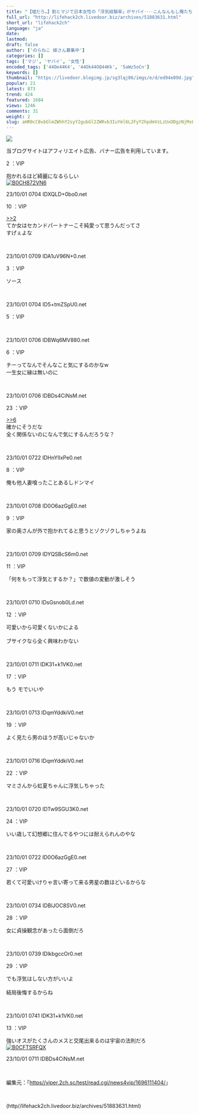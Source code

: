 ```yaml
---
title: "【嘘だろ…】割とマジで日本女性の「浮気経験率」がヤバイ‥‥こんなんもし俺たち弱男に彼女できても絶望やんけ😨"
full_url: "http://lifehack2ch.livedoor.biz/archives/51883631.html"
short_url: "lifehack2ch"
language: "ja"
date: 
lastmod: 
draft: false
author: ['のらねこ 嫁さん募集中']
categories: []
tags: ['マジ', 'ヤバイ', '女性']
encoded_tags: ['44Oe44K4', '44Ok44OQ44Kk', '5aWz5oCn']
keywords: []
thumbnail: "https://livedoor.blogimg.jp/sg3lqj86/imgs/e/d/ed94e09d.jpg"
popular: 21
latest: 873
trend: 424
featured: 1684
views: 1246
comments: 31
weight: 2
slug: aHR0cC8vbGlmZWhhY2syY2gubGl2ZWRvb3IuYml6L2FyY2hpdmVzLzUxODgzNjMxLmh0bWw=
---
```


![](https://livedoor.blogimg.jp/sg3lqj86/imgs/e/d/ed94e09d.jpg)

<div><p>当ブログサイトはアフィリエイト広告、バナー広告を利用しています。</p><p class='t_name'>2 ：VIP</p> <p class='r2'>抱かれるほど綺麗になるらしい<br><a href='https//www.amazon.co.jp/dp/B0CH872VN6/?tag=nishiky24-22' target='_blank'><img src='https//m.media-amazon.com/images/I/51yYNFRt3AL._SL500_.jpg' alt='B0CH872VN6' border='0'></a> </p><p>23/10/01 0704 IDXQLD+0bo0.net</p> <p class='t_name_res'>10 ：VIP</p> <p class='r4'><a href='#res_2'>>>2</a> <br> てか女はセカンドパートナーこそ純愛って思うんだってさ <br> すげぇよな </p><br><p>23/10/01 0709 IDA1uV96N+0.net</p> <p class='t_name'>3 ：VIP</p> <p class='r4'>ソース </p><br><p>23/10/01 0704 ID5+tmZSpU0.net</p> <p class='t_name'>5 ：VIP</p> <br><p>23/10/01 0706 IDBWq6MV880.net</p> <p class='t_name'>6 ：VIP</p> <p class='r4'>チーってなんでそんなこと気にするのかなw <br> 一生女に縁は無いのに </p><br><p>23/10/01 0706 IDBDs4CiNsM.net</p> <p class='t_name_res'>23 ：VIP</p> <p class='r4'><a href='#res_6'>>>6</a> <br> 確かにそうだな <br> 全く関係ないのになんで気にするんだろうな？ </p><br><p>23/10/01 0722 IDHnYlIxPe0.net</p> <p class='t_name'>8 ：VIP</p> <p class='r4'>俺も他人妻喰ったことあるしドンマイ </p><br><p>23/10/01 0708 ID0O6azGgE0.net</p> <p class='t_name'>9 ：VIP</p> <p class='r4'>家の奥さんが外で抱かれてると思うとゾクゾクしちゃうよね </p><br><p>23/10/01 0709 IDYQSBcS6m0.net</p> <p class='t_name'>11 ：VIP</p> <p class='r1'>「何をもって浮気とするか？」で数値の変動が激しそう </p><br><p>23/10/01 0710 IDsGsnob0Ld.net</p> <p class='t_name'>12 ：VIP</p> <p class='r4'>可愛いから可愛くないかによる <br> <br> ブサイクなら全く興味わかない </p><br><p>23/10/01 0711 IDK31+k1VK0.net</p> <p class='t_name'>17 ：VIP</p> <p class='r4'>もう モでいいや </p><br><p>23/10/01 0713 IDqmYddkiV0.net</p> <p class='t_name'>19 ：VIP</p> <p class='r4'> よく見たら男のほうが高いじゃないか </p><br><p>23/10/01 0716 IDqmYddkiV0.net</p> <p class='t_name'>22 ：VIP</p> <p class='r4'>マミさんから虹夏ちゃんに浮気しちゃった </p><br><p>23/10/01 0720 IDTw9SGU3K0.net</p> <p class='t_name'>24 ：VIP</p> <p class='r4'>いい歳して幻想郷に住んでるやつには耐えられんのやな </p><br><p>23/10/01 0722 ID0O6azGgE0.net</p> <p class='t_name'>27 ：VIP</p> <p class='r4'>若くて可愛いけりゃ言い寄って来る男星の数ほどいるからな </p><br><p>23/10/01 0734 IDBlJOC8SV0.net</p> <p class='t_name'>28 ：VIP</p> <p class='r4'>女に貞操観念があったら面倒だろ </p><br><p>23/10/01 0739 IDlkbgccOr0.net</p> <p class='t_name'>29 ：VIP</p> <p class='r4'>でも浮気はしない方がいいよ <br> <br> 結局後悔するからね </p><br><p>23/10/01 0741 IDK31+k1VK0.net</p> <p class='t_name'>13 ：VIP</p> <p class='r2'>強いオスがたくさんのメスと交尾出来るのは宇宙の法則だろ<br><a href='https//www.amazon.co.jp/dp/B0CFTSRFQX/?tag=nishiky24-22' target='_blank'><img src='https//m.media-amazon.com/images/I/51S10ssV-sL._SL500_.jpg' alt='B0CFTSRFQX' border='0'></a> </p><p>23/10/01 0711 IDBDs4CiNsM.net</p> <br><p class='p_url'>編集元：「<a href='https//viper.2ch.sc/test/read.cgi/news4vip/1696111404/' target='_blank'>https//viper.2ch.sc/test/read.cgi/news4vip/1696111404/</a>」</p> <br clear='all'></div>

(http//lifehack2ch.livedoor.biz/archives/51883631.html)
